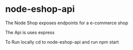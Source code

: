 # node-eshop-api

The Node Shop exposes endpoints for a e-commerce shop

The Api is uses express

To Run locally cd to node-eshop-api and run npm start 

